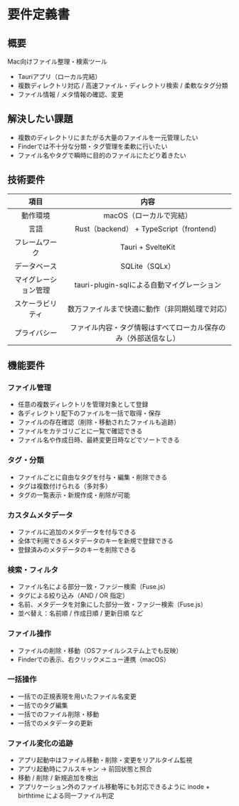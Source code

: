 # 要件定義書

## 概要

Mac向けファイル整理・検索ツール

* Tauriアプリ（ローカル完結）
* 複数ディレクトリ対応 / 高速ファイル・ディレクトリ検索 / 柔軟なタグ分類
* ファイル情報 / メタ情報の確認、変更

## 解決したい課題

* 複数のディレクトリにまたがる大量のファイルを一元管理したい
* Finderでは不十分な分類・タグ管理を柔軟に行いたい
* ファイル名やタグで瞬時に目的のファイルにたどり着きたい

## 技術要件

|         項目         |                              内容                              |
| :------------------: | :------------------------------------------------------------: |
|       動作環境       |                    macOS（ローカルで完結）                     |
|         言語         |            Rust（backend） + TypeScript（frontend）            |
|    フレームワーク    |                       Tauri + SvelteKit                        |
|     データベース     |                         SQLite（SQLx）                         |
| マイグレーション管理 |           tauri-plugin-sqlによる自動マイグレーション           |
|   スケーラビリティ   |         数万ファイルまで快適に動作（非同期処理で対応）         |
|     プライバシー     | ファイル内容・タグ情報はすべてローカル保存のみ（外部送信なし） |

##  機能要件

### ファイル管理

* 任意の複数ディレクトリを管理対象として登録
* 各ディレクトリ配下のファイルを一括で取得・保存
* ファイルの存在確認（削除・移動されたファイルも追跡）
* ファイルをカテゴリごとに一覧で確認できる
* ファイル名や作成日時、最終変更日時などでソートできる

### タグ・分類

* ファイルごとに自由なタグを付与・編集・削除できる
* タグは複数付けられる（多対多）
* タグの一覧表示・新規作成・削除が可能

### カスタムメタデータ

* ファイルに追加のメタデータを付与できる
* 全体で利用できるメタデータのキーを新規で登録できる
* 登録済みのメタデータのキーを削除できる

### 検索・フィルタ

* ファイル名による部分一致・ファジー検索（Fuse.js）
* タグによる絞り込み（AND / OR 指定）
* 名前、メタデータを対象にした部分一致・ファジー検索（Fuse.js）
* 並べ替え：名前順 / 作成日順 / 更新日順 など

### ファイル操作

* ファイルの削除・移動（OSファイルシステム上でも反映）
* Finderでの表示、右クリックメニュー連携（macOS）
  
### 一括操作

* 一括での正規表現を用いたファイル名変更
* 一括でのタグ編集
* 一括でのファイル削除・移動
* 一括でのメタデータの更新

###  ファイル変化の追跡

* アプリ起動中はファイル移動・削除・変更をリアルタイム監視
* アプリ起動時にフルスキャン → 前回状態と照合
* 移動 / 削除 / 新規追加を検出
* アプリケーション外のファイル移動等にも対応できるように inode + birthtime による同一ファイル判定

